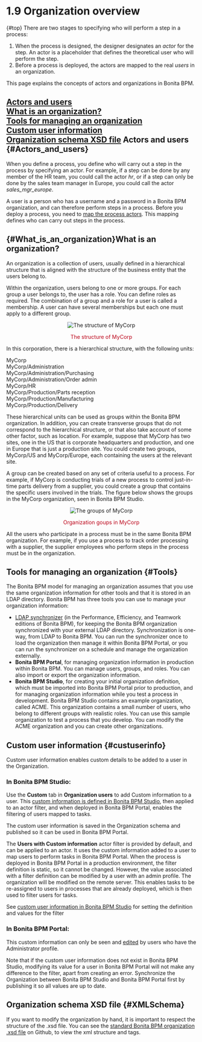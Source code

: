 
1.9 Organization overview
=========================

[](){#top}
There are two stages to specifying who will perform a step
in a process:

1.  When the process is designed, the designer
    designates an *actor* for the step. An
    actor is a placeholder that defines the theoretical user who will perform the step.
2.  Before a process is deployed, the actors are
    mapped to the real *users* in an organization.

This page explains the concepts of actors and organizations in Bonita BPM.

[Actors and users](#Actors_and_users)\
[What is an organization?](#What_is_an_organization)\
[Tools for managing an organization](#Tools)\
[Custom user information](#custuserinfo)\
[Organization schema XSD file](#XMLSchema)
Actors and users {#Actors_and_users}
----------------

When you define a process, you define who will carry out a
step in the process by specifying an actor. For example, if a step can be done
by any member of the HR team, you could call the actor *hr*, or if a step can only be done by the sales team manager in
Europe, you could call the actor *sales\_mgr\_europe*.

A user is a person who has a username and a password in a Bonita BPM organization, and can therefore perform steps in a process.
Before you deploy a process, you need to [map the process actors](/actors-1#Mapping_an_actor). This mapping defines who can carry out steps in the process.

[](){#What_is_an_organization}What is an organization?
------------------------------------------------------

An organization is a collection of users, usually defined in
a hierarchical structure that is aligned with the structure of the business
entity that the users belong to.

Within the organization, users belong to one or more groups.
For each group a user belongs to, the user has a role. You can define roles as
required. The combination of a group and a role for a user is called a
membership. A user can have several
memberships but each one must apply to a different group.

<div style="text-align: center;">

![The structure of MyCorp](images/images-6_0/admin_org_MyCorp_structure.png "The structure of MyCorp")
<div class="caption" style="clear: both">

<span style="display: block;color: #BC071B;text-align: center;margin-top: 10px">The structure of MyCorp</span>

</div>

</div>

In this corporation, there is a hierarchical structure, with
the following units:

MyCorp\
MyCorp/Administration\
MyCorp/Administration/Purchasing\
MyCorp/Administration/Order admin\
MyCorp/HR\
MyCorp/Production/Parts reception\
MyCorp/Production/Manufacturing\
MyCorp/Production/Delivery

These hierarchical units can be used as groups within the
Bonita BPM organization. In addition, you can create transverse groups that do
not correspond to the hierarchical structure, or that also take account of some
other factor, such as location. For example, suppose that MyCorp has two sites,
one in the US that is corporate headquarters and production, and one in Europe
that is just a production site. You could create two groups, MyCorp/US and
MyCorp/Europe, each containing the users at the relevant site.

A group can be
created based on any set of criteria useful to a process. For example, if
MyCorp is conducting trials of a new process to control just-in-time parts
delivery from a supplier, you could create a group that contains the specific
users involved in the trials. The figure below shows the groups in the MyCorp organization, seen in Bonita BPM Studio.

<div style="text-align: center;">

![The groups of MyCorp](images/images-6_0/admin_org_mycorp_groups.png "Organization goups in MyCorp")
<div class="caption" style="clear: both">

<span style="display: block;color: #BC071B;text-align: center;margin-top: 10px">Organization goups in MyCorp</span>

</div>

</div>

All the users who participate in a process must be in the
same Bonita BPM organization. For example, if you use a process to track order
processing with a supplier, the supplier employees who perform steps in the
process must be in the organization.

Tools for managing an organization {#Tools}
----------------------------------

The Bonita BPM model for managing an organization assumes that you use the same organization information
for other tools and that it is stored in an LDAP directory. Bonita BPM has three tools you can use to manage your organization
information:

-   [LDAP synchronizer](/ldap-synchronizer-3) (in the Performance, Efficiency, and Teamwork editions of Bonita BPM), for
    keeping the Bonita BPM organization synchronized with your external LDAP directory. Synchronization is one-way, from LDAP to Bonita BPM. You can run the synchronizer once to
    load the organization then manage it within Bonita BPM Portal, or you can run the synchronizer on a schedule and manage the organization externally.
-   **Bonita BPM Portal**, for managing organization information in production within Bonita BPM. You can manage users, groups, and roles. You can also import or export the organization information.
-   **Bonita BPM Studio**, for creating your initial organization definition, which must be imported into Bonita BPM Portal prior to production,
    and for managing organization information while you test a process in development. Bonita BPM Studio contains an example organization, called ACME.
    This organization contains a small number of users,
    who belong to different groups with realistic roles. You can use this sample organization to test a process
    that you develop.
    You can modify the ACME organization and you can create other organizations.

Custom user information {#custuserinfo}
-----------------------

Custom user information enables custom details to be added to a user in the Organization.

### In Bonita BPM Studio:

Use the **Custom** tab in **Organization users** to add Custom information to a user.
This [custom information is defined in Bonita BPM Studio](/custom-user-information-bonita-bpm-studio-0#howtoadd),
then applied to an actor filter, and when deployed in Bonita BPM Portal, enables the filtering of users mapped to tasks.

The custom user information is saved in the Organization schema and published so it can be used in Bonita BPM Portal.

The **Users with Custom information** actor filter is provided by default, and can be applied to an actor.
It uses the custom information added to a user to map users to perform tasks in Bonita BPM Portal.
When the process is deployed in Bonita BPM Portal in a production environment, the filter definition is static, so it cannot be changed.
However, the value associated with a filter definition can be modified by a user with an admin profile.
The organization will be modified on the remote server. This enables tasks to be re-assigned to users in processes that are already deployed,
which is then used to filter users for tasks.

See [custom user information in Bonita BPM Studio](/custom-user-information-bonita-bpm-studio-0) for setting the definition and values for the filter

### In Bonita BPM Portal:

This custom information can only be seen and [edited](/custom-user-information-bonita-bpm-portal-0) by users who have the Administrator profile.

Note that if the custom user information does not exist in Bonita BPM Studio, modifying its value for a user in Bonita BPM Portal will not make any difference to the filter, apart from creating an error.
Synchronize the Organization between Bonita BPM Studio and Bonita BPM Portal first by publishing it so all values are up to date.

Organization schema XSD file {#XMLSchema}
----------------------------

If you want to modify the organization by hand, it is important to respect the structure of the .xsd file.
You can see the [standard Bonita BPM organization .xsd file](https://github.com/bonitasoft/bonita-engine/blob/master/bpm/bonita-core/bonita-process-engine/src/main/resources/bos-organization.xsd) on Github,
to view the xml structure and tags.

